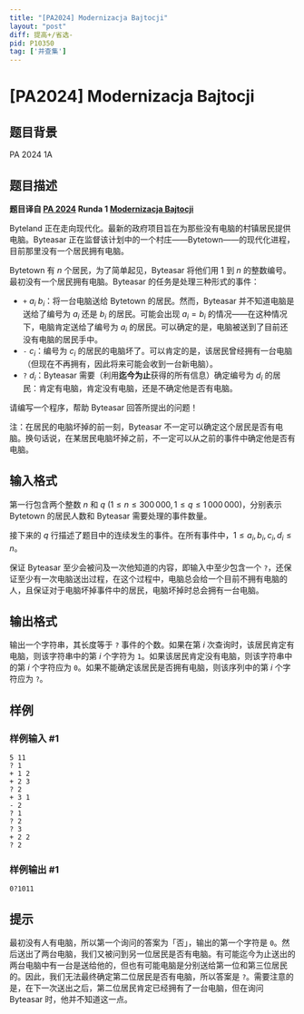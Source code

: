 ```yaml
---
title: "[PA2024] Modernizacja Bajtocji"
layout: "post"
diff: 提高+/省选-
pid: P10350
tag: ['并查集']
---
```

# [PA2024] Modernizacja Bajtocji
## 题目背景

PA 2024 1A
## 题目描述

**题目译自 [PA 2024](https://sio2.mimuw.edu.pl/c/pa-2024-1/dashboard/) Runda 1 [Modernizacja Bajtocji](https://sio2.mimuw.edu.pl/c/pa-2024-1/p/mod/)**

Byteland 正在走向现代化。最新的政府项目旨在为那些没有电脑的村镇居民提供电脑。Byteasar 正在监督该计划中的一个村庄——Bytetown——的现代化进程，目前那里没有一个居民拥有电脑。

Bytetown 有 $n$ 个居民，为了简单起见，Byteasar 将他们用 $1$ 到 $n$ 的整数编号。最初没有一个居民拥有电脑。Byteasar 的任务是处理三种形式的事件：

- $\texttt{+}\ a_i\ b_i$：将一台电脑送给 Bytetown 的居民。然而，Byteasar 并不知道电脑是送给了编号为 $a_i$ 还是 $b_i$ 的居民。可能会出现 $a_i = b_i$ 的情况——在这种情况下，电脑肯定送给了编号为 $a_i$ 的居民。可以确定的是，电脑被送到了目前还没有电脑的居民手中。
- $\texttt{-}\ c_i$：编号为 $c_i$ 的居民的电脑坏了。可以肯定的是，该居民曾经拥有一台电脑（但现在不再拥有，因此将来可能会收到一台新电脑）。
- $\texttt{?}\ d_i$：Byteasar 需要（利用**迄今为止**获得的所有信息）确定编号为 $d_i$ 的居民：肯定有电脑，肯定没有电脑，还是不确定他是否有电脑。

请编写一个程序，帮助 Byteasar 回答所提出的问题！

注：在居民的电脑坏掉的前一刻，Byteasar 不一定可以确定这个居民是否有电脑。换句话说，在某居民电脑坏掉之前，不一定可以从之前的事件中确定他是否有电脑。
## 输入格式

第一行包含两个整数 $n$ 和 $q\ (1\le n\le 300\, 000, 1\le q\le 1\,000\,000)$，分别表示 Bytetown 的居民人数和 Byteasar 需要处理的事件数量。

接下来的 $q$ 行描述了题目中的连续发生的事件。在所有事件中，$1 \le a_i,b_i,c_i,d_i \le n$。

保证 Byteasar 至少会被问及一次他知道的内容，即输入中至少包含一个 `?`，还保证至少有一次电脑送出过程，在这个过程中，电脑总会给一个目前不拥有电脑的人，且保证对于电脑坏掉事件中的居民，电脑坏掉时总会拥有一台电脑。
## 输出格式

输出一个字符串，其长度等于 `?` 事件的个数。如果在第 $i$ 次查询时，该居民肯定有电脑，则该字符串中的第 $i$ 个字符为 `1`。如果该居民肯定没有电脑，则该字符串中的第 $i$ 个字符应为 `0`。如果不能确定该居民是否拥有电脑，则该序列中的第 $i$ 个字符应为 `?`。
## 样例

### 样例输入 #1
```
5 11
? 1
+ 1 2
+ 2 3
? 2
+ 3 1
- 2
? 1
? 2
? 3
+ 2 2
? 2

```
### 样例输出 #1
```
0?1011

```
## 提示

最初没有人有电脑，所以第一个询问的答案为「否」，输出的第一个字符是 `0`。然后送出了两台电脑，我们又被问到另一位居民是否有电脑。有可能迄今为止送出的两台电脑中有一台是送给他的，但也有可能电脑是分别送给第一位和第三位居民的。因此，我们无法最终确定第二位居民是否有电脑，所以答案是 `?`。需要注意的是，在下一次送出之后，第二位居民肯定已经拥有了一台电脑，但在询问 Byteasar 时，他并不知道这一点。
